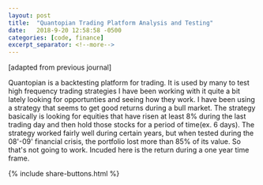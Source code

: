 ```yaml
---
layout: post
title:  "Quantopian Trading Platform Analysis and Testing"
date:   2018-9-20 12:58:58 -0500
categories: [code, finance]
excerpt_separator: <!--more-->
---
```

[adapted from previous journal]

Quantopian is a backtesting platform for trading.  It is used by many to test high frequency trading strategies I have been working with it quite a bit lately looking for opportunties and seeing how they work.  I have been using a strategy that seems to get good returns during a bull market.  The strategy basically is looking for equities that have risen at least 8% during the last trading day and then hold those stocks for a period of time(ex. 6 days).  The strategy worked fairly well during certain years, but when tested during the 08'-09' financial crisis, the portfolio lost more than 85% of its value.  So that's not going to work.  Incuded here is the return during a one year time frame.  

{% include share-buttons.html %}
   
